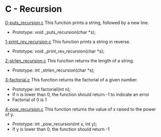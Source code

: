# C - Recursion

[0-puts_recursion.c](./0-puts_recursion.c)
This function prints a string, followed by a new line.

- Prototype: void \_puts_recursion(char \*s);

[1-print_rev_recursion.c](./1-print_rev_recursion.c)
This function prints a string in reverse.

- Prototype: void \_print_rev_recursion(char \*s);

[2-strlen_recursion.c](./2-strlen_recursion.c)
This function returns the length of a string.

- Prototype: int \_strlen_recursion(char \*s);

[3-factorial.c](./3-factorial.c)
This function returns the factorial of a given number.

- Prototype: int factorial(int n);
- If n is lower than 0, the function should return -1 to indicate an error
- Factorial of 0 is 1

[4-pow_recursion.c](./4-pow_recursion.c)
This function returns the value of x raised to the power of y.

- Prototype: int \_pow_recursion(int x, int y);
- If y is lower than 0, the function should return -1
